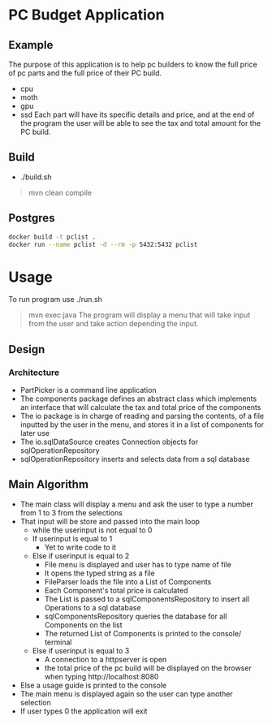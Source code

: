 # PC Budget Application

## Example
The purpose of this application is to help pc builders to know
the full price of pc parts and the full price of their PC build.
- cpu
- moth
- gpu
- ssd
Each part will have its specific details and price, and at the end of the program the user will
be able to see the tax and total amount for the PC build.

## Build
- ./build.sh
>mvn clean compile

## Postgres
```bash
docker build -t pclist .
docker run --name pclist -d --rm -p 5432:5432 pclist
```
# Usage
To run program use ./run.sh
>mvn exec:java
The program will display a menu that will take input from the user
and take action depending the input.

## Design
### Architecture
- PartPicker is a command line application
- The components package defines an abstract class which
  implements an interface that will calculate the tax and total price of the components
- The io package is in charge of reading and parsing the contents,
  of a file inputted by the user in the menu, and stores it in a 
  list of components for later use
- The io.sqlDataSource creates Connection objects for       sqlOperationRepository
- sqlOperationRepository inserts and selects data from a sql database

## Main Algorithm
- The main class will display a menu and ask the user to
  type a number from 1 to 3 from the selections
- That input will be store and passed into the main loop
    - while the userinput is not equal to 0
    - If userinput is equal to 1
        - Yet to write code to it
    - Else if userinput is equal to 2
        - File menu is displayed and user has to type name of file
        - It opens the typed string as a file
        - FileParser loads the file into a List of Components
        - Each Component's total price is calculated
        - The List is passed to a sqlComponentsRepository to insert all Operations to a sql database
        - sqlComponentsRepository  queries the database for all Components on the list
        - The returned List of Components is printed to the console/ terminal
    - Else if userinput is equal to 3
        - A connection to a httpserver is open
        - the total price of the pc build will be displayed
        on the browser when typing http://localhost:8080
- Else a usage guide is printed to the console
- The main menu is displayed again so the user can type another
  selection
- If user types 0 the application will exit
